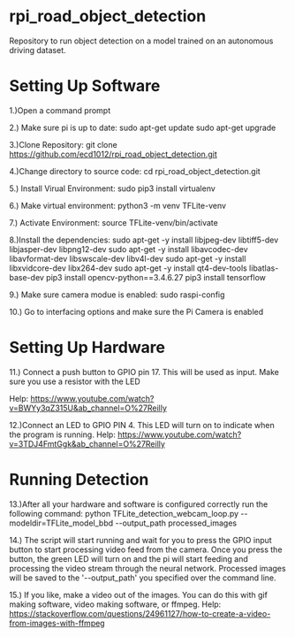 # rpi_road_object_detection
Repository to run object detection on a model trained on an autonomous driving dataset.

Setting Up Software
====================
1.)Open a command prompt

2.) Make sure pi is up to date:
sudo apt-get update 
sudo apt-get upgrade

3.)Clone Repository:
git clone https://github.com/ecd1012/rpi_road_object_detection.git

4.)Change directory to source code:
cd rpi_road_object_detection.git

5.) Install Virual Environment: 
sudo pip3 install virtualenv

6.) Make virtual environment:
python3 -m venv TFLite-venv

7.) Activate Environment:
source TFLite-venv/bin/activate

8.)Install the dependencies:
sudo apt-get -y install libjpeg-dev libtiff5-dev libjasper-dev libpng12-dev
sudo apt-get -y install libavcodec-dev libavformat-dev libswscale-dev libv4l-dev
sudo apt-get -y install libxvidcore-dev libx264-dev
sudo apt-get -y install qt4-dev-tools libatlas-base-dev
pip3 install opencv-python==3.4.6.27
pip3 install tensorflow

9.) Make sure camera modue is enabled:
sudo raspi-config

10.) Go to interfacing options and make sure the Pi Camera is enabled

Setting Up Hardware
===================
11.) Connect a push button to GPIO pin 17. This will be used as input. Make sure you use a resistor with the LED

Help: https://www.youtube.com/watch?v=BWYy3qZ315U&ab_channel=O%27Reilly

12.)Connect an LED to GPIO PIN 4. This LED will turn on to indicate when the program is running.
Help: https://www.youtube.com/watch?v=3TDJ4FmtGgk&ab_channel=O%27Reilly



Running Detection
=================
13.)After all your hardware and software is configured correctly run the following command:
python TFLite_detection_webcam_loop.py --modeldir=TFLite_model_bbd --output_path processed_images

14.) The script will start running and wait for you to press the GPIO input button to start processing video feed from the camera. 
Once you press the button, the green LED will turn on and the pi will start feeding and processing the video stream through the neural network.
Processed images will be saved to the '--output_path' you specified over the command line.

15.) If you like, make a video out of the images.
You can do this with gif making software, video making software, or ffmpeg.
Help: https://stackoverflow.com/questions/24961127/how-to-create-a-video-from-images-with-ffmpeg





